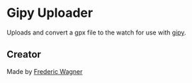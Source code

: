 # Gipy Uploader

Uploads and convert a gpx file to the watch for use with [gipy](../gipy).

## Creator

Made by [Frederic Wagner](mailto:frederic.wagner@imag.fr)
